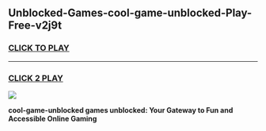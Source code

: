 
## Unblocked-Games-cool-game-unblocked-Play-Free-v2j9t
<h3>
<a href="https://premium76.site?title=cool-game-unblocked&ref=15A">CLICK TO PLAY</a></h3>
<hr>

<h3>
<a href="https://premium76.site?title=cool-game-unblocked&ref=15A">CLICK 2 PLAY</a>
  
</h3>

<a href="https://premium76.site?title=cool-game-unblocked&ref=15A"><img src="https://clearcache.store/games.png"></a>


**cool-game-unblocked games unblocked: Your Gateway to Fun and Accessible Online Gaming**
